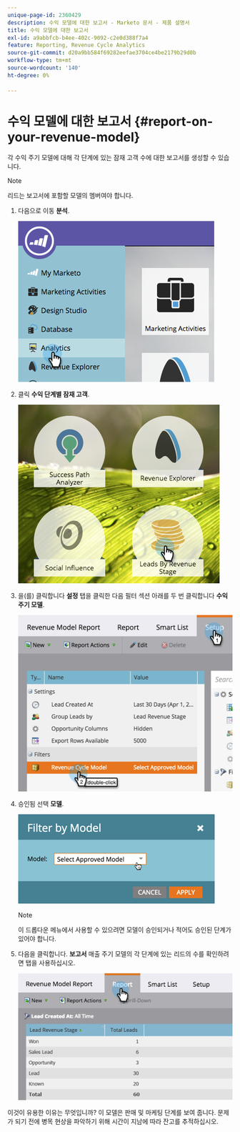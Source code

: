 ```yaml
---
unique-page-id: 2360429
description: 수익 모델에 대한 보고서 - Marketo 문서 - 제품 설명서
title: 수익 모델에 대한 보고서
exl-id: a9abbfcb-b4ee-402c-9092-c2e0d388f7a4
feature: Reporting, Revenue Cycle Analytics
source-git-commit: d20a9bb584f69282eefae3704ce4be2179b29d0b
workflow-type: tm+mt
source-wordcount: '140'
ht-degree: 0%

---
```


# 수익 모델에 대한 보고서 {#report-on-your-revenue-model}

각 수익 주기 모델에 대해 각 단계에 있는 잠재 고객 수에 대한 보고서를 생성할 수 있습니다.

>[!NOTE]
>
>리드는 보고서에 포함할 모델의 멤버여야 합니다.

1. 다음으로 이동 **분석**.

   ![](assets/image2015-4-29-16-3a8-3a14.png)

1. 클릭 **수익 단계별 잠재 고객**.

   ![](assets/image2015-4-29-16-3a15-3a3.png)

1. 을(를) 클릭합니다 **설정** 탭을 클릭한 다음 필터 섹션 아래를 두 번 클릭합니다 **수익 주기 모델**.

   ![](assets/image2015-4-29-16-3a37-3a57.png)

1. 승인됨 선택 **모델**.

   ![](assets/image2015-4-29-16-3a40-3a34.png)

   >[!NOTE]
   >
   >이 드롭다운 메뉴에서 사용할 수 있으려면 모델이 승인되거나 적어도 승인된 단계가 있어야 합니다.

1. 다음을 클릭합니다. **보고서** 매출 주기 모델의 각 단계에 있는 리드의 수를 확인하려면 탭을 사용하십시오.

   ![](assets/image2015-4-29-16-3a51-3a29.png)

이것이 유용한 이유는 무엇입니까? 이 모델은 판매 및 마케팅 단계를 보여 줍니다. 문제가 되기 전에 병목 현상을 파악하기 위해 시간이 지남에 따라 잔고를 추적하십시오.
